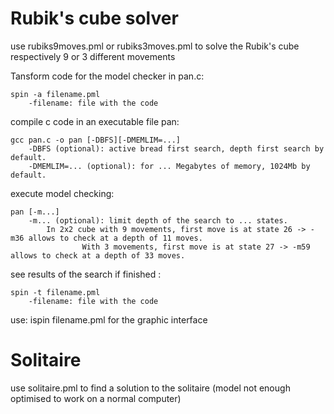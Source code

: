 #  Rubik's cube solver  #
use rubiks9moves.pml or rubiks3moves.pml to solve the Rubik's cube respectively 9 or 3 different movements

Tansform code for the model checker in pan.c:
	
	spin -a filename.pml 
		-filename: file with the code

compile c code in an executable file pan:

	gcc pan.c -o pan [-DBFS][-DMEMLIM=...]
		-DBFS (optional): active bread first search, depth first search by default.
		-DMEMLIM=... (optional): for ... Megabytes of memory, 1024Mb by default.

execute model checking:

	pan [-m...]
		-m... (optional): limit depth of the search to ... states. 
			In 2x2 cube with 9 movements, first move is at state 26 -> -m36 allows to check at a depth of 11 moves.
					With 3 movements, first move is at state 27 -> -m59 allows to check at a depth of 33 moves.

see results of the search if finished :

	spin -t filename.pml 
		-filename: file with the code

use: ispin filename.pml for the graphic interface

#       Solitaire       #
use solitaire.pml to find a solution to the solitaire (model not enough optimised to work on a normal computer)
